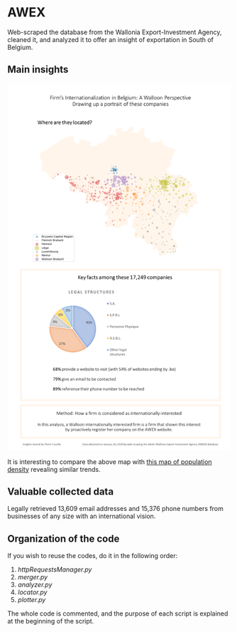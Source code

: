 # AWEX
Web-scraped the database from the Wallonia Export-Investment Agency, cleaned it, and analyzed it to offer an insight of exportation in South of Belgium.

## Main insights

![Internationalisation des entreprises wallonnes](https://github.com/pierre-crucifix/AWEX/blob/master/Results.png "Logo Title Text 1")

It is interesting to compare the above map with [this map of population density](https://www.iweps.be/indicateur-statistique/densite-de-population/) revealing similar trends.


## Valuable collected data

Legally retrieved 13,609 email addresses and 15,376 phone numbers from businesses of any size with an international vision.


## Organization of the code

If you wish to reuse the codes, do it in the following order:

 1. *httpRequestsManager.py*
 2. *merger.py*
 3. *analyzer.py*
 4. *locator.py*
 5. *plotter.py*

The whole code is commented, and the purpose of each script is explained at the beginning of the script.
